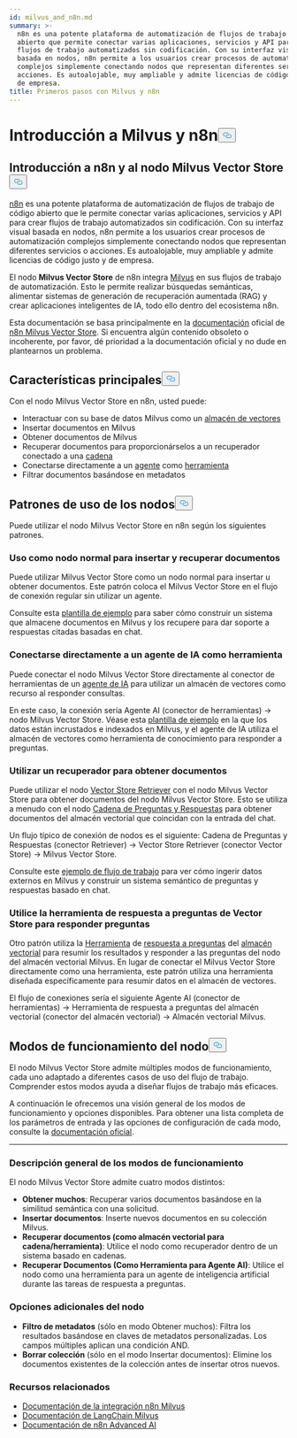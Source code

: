 ```yaml
---
id: milvus_and_n8n.md
summary: >-
  n8n es una potente plataforma de automatización de flujos de trabajo de código
  abierto que permite conectar varias aplicaciones, servicios y API para crear
  flujos de trabajo automatizados sin codificación. Con su interfaz visual
  basada en nodos, n8n permite a los usuarios crear procesos de automatización
  complejos simplemente conectando nodos que representan diferentes servicios o
  acciones. Es autoalojable, muy ampliable y admite licencias de código justo y
  de empresa.
title: Primeros pasos con Milvus y n8n
---
```

<h1 id="Getting-Started-with-Milvus-and-n8n" class="common-anchor-header">Introducción a Milvus y n8n<button data-href="#Getting-Started-with-Milvus-and-n8n" class="anchor-icon" translate="no">
      <svg translate="no"
        aria-hidden="true"
        focusable="false"
        height="20"
        version="1.1"
        viewBox="0 0 16 16"
        width="16"
      >
        <path
          fill="#0092E4"
          fill-rule="evenodd"
          d="M4 9h1v1H4c-1.5 0-3-1.69-3-3.5S2.55 3 4 3h4c1.45 0 3 1.69 3 3.5 0 1.41-.91 2.72-2 3.25V8.59c.58-.45 1-1.27 1-2.09C10 5.22 8.98 4 8 4H4c-.98 0-2 1.22-2 2.5S3 9 4 9zm9-3h-1v1h1c1 0 2 1.22 2 2.5S13.98 12 13 12H9c-.98 0-2-1.22-2-2.5 0-.83.42-1.64 1-2.09V6.25c-1.09.53-2 1.84-2 3.25C6 11.31 7.55 13 9 13h4c1.45 0 3-1.69 3-3.5S14.5 6 13 6z"
        ></path>
      </svg>
    </button></h1><h2 id="Introduction-to-n8n-and-the-Milvus-Vector-Store-Node" class="common-anchor-header">Introducción a n8n y al nodo Milvus Vector Store<button data-href="#Introduction-to-n8n-and-the-Milvus-Vector-Store-Node" class="anchor-icon" translate="no">
      <svg translate="no"
        aria-hidden="true"
        focusable="false"
        height="20"
        version="1.1"
        viewBox="0 0 16 16"
        width="16"
      >
        <path
          fill="#0092E4"
          fill-rule="evenodd"
          d="M4 9h1v1H4c-1.5 0-3-1.69-3-3.5S2.55 3 4 3h4c1.45 0 3 1.69 3 3.5 0 1.41-.91 2.72-2 3.25V8.59c.58-.45 1-1.27 1-2.09C10 5.22 8.98 4 8 4H4c-.98 0-2 1.22-2 2.5S3 9 4 9zm9-3h-1v1h1c1 0 2 1.22 2 2.5S13.98 12 13 12H9c-.98 0-2-1.22-2-2.5 0-.83.42-1.64 1-2.09V6.25c-1.09.53-2 1.84-2 3.25C6 11.31 7.55 13 9 13h4c1.45 0 3-1.69 3-3.5S14.5 6 13 6z"
        ></path>
      </svg>
    </button></h2><p><a href="https://n8n.io/">n8n</a> es una potente plataforma de automatización de flujos de trabajo de código abierto que le permite conectar varias aplicaciones, servicios y API para crear flujos de trabajo automatizados sin codificación. Con su interfaz visual basada en nodos, n8n permite a los usuarios crear procesos de automatización complejos simplemente conectando nodos que representan diferentes servicios o acciones. Es autoalojable, muy ampliable y admite licencias de código justo y de empresa.</p>
<p>El nodo <strong>Milvus Vector Store</strong> de n8n integra <a href="https://milvus.io/">Milvus</a> en sus flujos de trabajo de automatización. Esto le permite realizar búsquedas semánticas, alimentar sistemas de generación de recuperación aumentada (RAG) y crear aplicaciones inteligentes de IA, todo ello dentro del ecosistema n8n.</p>
<p>Esta documentación se basa principalmente en la <a href="https://docs.n8n.io/integrations/builtin/cluster-nodes/root-nodes/n8n-nodes-langchain.vectorstoremilvus/">documentación</a> oficial de <a href="https://docs.n8n.io/integrations/builtin/cluster-nodes/root-nodes/n8n-nodes-langchain.vectorstoremilvus/">n8n Milvus Vector Store</a>. Si encuentra algún contenido obsoleto o incoherente, por favor, dé prioridad a la documentación oficial y no dude en plantearnos un problema.</p>
<h2 id="Key-Features" class="common-anchor-header">Características principales<button data-href="#Key-Features" class="anchor-icon" translate="no">
      <svg translate="no"
        aria-hidden="true"
        focusable="false"
        height="20"
        version="1.1"
        viewBox="0 0 16 16"
        width="16"
      >
        <path
          fill="#0092E4"
          fill-rule="evenodd"
          d="M4 9h1v1H4c-1.5 0-3-1.69-3-3.5S2.55 3 4 3h4c1.45 0 3 1.69 3 3.5 0 1.41-.91 2.72-2 3.25V8.59c.58-.45 1-1.27 1-2.09C10 5.22 8.98 4 8 4H4c-.98 0-2 1.22-2 2.5S3 9 4 9zm9-3h-1v1h1c1 0 2 1.22 2 2.5S13.98 12 13 12H9c-.98 0-2-1.22-2-2.5 0-.83.42-1.64 1-2.09V6.25c-1.09.53-2 1.84-2 3.25C6 11.31 7.55 13 9 13h4c1.45 0 3-1.69 3-3.5S14.5 6 13 6z"
        ></path>
      </svg>
    </button></h2><p>Con el nodo Milvus Vector Store en n8n, usted puede:</p>
<ul>
<li>Interactuar con su base de datos Milvus como un <a href="https://docs.n8n.io/glossary/#ai-vector-store">almacén de vectores</a></li>
<li>Insertar documentos en Milvus</li>
<li>Obtener documentos de Milvus</li>
<li>Recuperar documentos para proporcionárselos a un recuperador conectado a una <a href="https://docs.n8n.io/glossary/#ai-chain">cadena</a></li>
<li>Conectarse directamente a un <a href="https://docs.n8n.io/glossary/#ai-agent">agente</a> como <a href="https://docs.n8n.io/glossary/#ai-tool">herramienta</a></li>
<li>Filtrar documentos basándose en metadatos</li>
</ul>
<h2 id="Node-Usage-Patterns" class="common-anchor-header">Patrones de uso de los nodos<button data-href="#Node-Usage-Patterns" class="anchor-icon" translate="no">
      <svg translate="no"
        aria-hidden="true"
        focusable="false"
        height="20"
        version="1.1"
        viewBox="0 0 16 16"
        width="16"
      >
        <path
          fill="#0092E4"
          fill-rule="evenodd"
          d="M4 9h1v1H4c-1.5 0-3-1.69-3-3.5S2.55 3 4 3h4c1.45 0 3 1.69 3 3.5 0 1.41-.91 2.72-2 3.25V8.59c.58-.45 1-1.27 1-2.09C10 5.22 8.98 4 8 4H4c-.98 0-2 1.22-2 2.5S3 9 4 9zm9-3h-1v1h1c1 0 2 1.22 2 2.5S13.98 12 13 12H9c-.98 0-2-1.22-2-2.5 0-.83.42-1.64 1-2.09V6.25c-1.09.53-2 1.84-2 3.25C6 11.31 7.55 13 9 13h4c1.45 0 3-1.69 3-3.5S14.5 6 13 6z"
        ></path>
      </svg>
    </button></h2><p>Puede utilizar el nodo Milvus Vector Store en n8n según los siguientes patrones.</p>
<h3 id="Use-as-a-regular-node-to-insert-and-retrieve-documents" class="common-anchor-header">Uso como nodo normal para insertar y recuperar documentos</h3><p>Puede utilizar Milvus Vector Store como un nodo normal para insertar u obtener documentos. Este patrón coloca el Milvus Vector Store en el flujo de conexión regular sin utilizar un agente.</p>
<p>Consulte esta <a href="https://n8n.io/workflows/3573-create-a-rag-system-with-paul-essays-milvus-and-openai-for-cited-answers/">plantilla de ejemplo</a> para saber cómo construir un sistema que almacene documentos en Milvus y los recupere para dar soporte a respuestas citadas basadas en chat.</p>
<h3 id="Connect-directly-to-an-AI-agent-as-a-tool" class="common-anchor-header">Conectarse directamente a un agente de IA como herramienta</h3><p>Puede conectar el nodo Milvus Vector Store directamente al conector de herramientas de un <a href="https://docs.n8n.io/integrations/builtin/cluster-nodes/root-nodes/n8n-nodes-langchain.agent/">agente de IA</a> para utilizar un almacén de vectores como recurso al responder consultas.</p>
<p>En este caso, la conexión sería Agente AI (conector de herramientas) -&gt; nodo Milvus Vector Store. Véase esta <a href="https://n8n.io/workflows/3576-paul-graham-essay-search-and-chat-with-milvus-vector-database/">plantilla de ejemplo</a> en la que los datos están incrustados e indexados en Milvus, y el agente de IA utiliza el almacén de vectores como herramienta de conocimiento para responder a preguntas.</p>
<h3 id="Use-a-retriever-to-fetch-documents" class="common-anchor-header">Utilizar un recuperador para obtener documentos</h3><p>Puede utilizar el nodo <a href="https://docs.n8n.io/integrations/builtin/cluster-nodes/sub-nodes/n8n-nodes-langchain.retrievervectorstore/">Vector Store Retriever</a> con el nodo Milvus Vector Store para obtener documentos del nodo Milvus Vector Store. Esto se utiliza a menudo con el nodo <a href="https://docs.n8n.io/integrations/builtin/cluster-nodes/root-nodes/n8n-nodes-langchain.chainretrievalqa/">Cadena de Preguntas y Respuestas</a> para obtener documentos del almacén vectorial que coincidan con la entrada del chat.</p>
<p>Un flujo típico de conexión de nodos es el siguiente: Cadena de Preguntas y Respuestas (conector Retriever) -&gt; Vector Store Retriever (conector Vector Store) -&gt; Milvus Vector Store.</p>
<p>Consulte este <a href="https://n8n.io/workflows/3574-create-a-paul-graham-essay-qanda-system-with-openai-and-milvus-vector-database/">ejemplo de flujo de trabajo</a> para ver cómo ingerir datos externos en Milvus y construir un sistema semántico de preguntas y respuestas basado en chat.</p>
<h3 id="Use-the-Vector-Store-Question-Answer-Tool-to-answer-questions" class="common-anchor-header">Utilice la herramienta de respuesta a preguntas de Vector Store para responder preguntas</h3><p>Otro patrón utiliza la <a href="https://docs.n8n.io/integrations/builtin/cluster-nodes/sub-nodes/n8n-nodes-langchain.toolvectorstore/">Herramienta</a> de <a href="https://docs.n8n.io/integrations/builtin/cluster-nodes/sub-nodes/n8n-nodes-langchain.toolvectorstore/">respuesta a preguntas</a> del <a href="https://docs.n8n.io/integrations/builtin/cluster-nodes/sub-nodes/n8n-nodes-langchain.toolvectorstore/">almacén vectorial</a> para resumir los resultados y responder a las preguntas del nodo del almacén vectorial Milvus. En lugar de conectar el Milvus Vector Store directamente como una herramienta, este patrón utiliza una herramienta diseñada específicamente para resumir datos en el almacén de vectores.</p>
<p>El flujo de conexiones sería el siguiente Agente AI (conector de herramientas) -&gt; Herramienta de respuesta a preguntas del almacén vectorial (conector del almacén vectorial) -&gt; Almacén vectorial Milvus.</p>
<h2 id="Node-Operation-Modes" class="common-anchor-header">Modos de funcionamiento del nodo<button data-href="#Node-Operation-Modes" class="anchor-icon" translate="no">
      <svg translate="no"
        aria-hidden="true"
        focusable="false"
        height="20"
        version="1.1"
        viewBox="0 0 16 16"
        width="16"
      >
        <path
          fill="#0092E4"
          fill-rule="evenodd"
          d="M4 9h1v1H4c-1.5 0-3-1.69-3-3.5S2.55 3 4 3h4c1.45 0 3 1.69 3 3.5 0 1.41-.91 2.72-2 3.25V8.59c.58-.45 1-1.27 1-2.09C10 5.22 8.98 4 8 4H4c-.98 0-2 1.22-2 2.5S3 9 4 9zm9-3h-1v1h1c1 0 2 1.22 2 2.5S13.98 12 13 12H9c-.98 0-2-1.22-2-2.5 0-.83.42-1.64 1-2.09V6.25c-1.09.53-2 1.84-2 3.25C6 11.31 7.55 13 9 13h4c1.45 0 3-1.69 3-3.5S14.5 6 13 6z"
        ></path>
      </svg>
    </button></h2><p>El nodo Milvus Vector Store admite múltiples modos de funcionamiento, cada uno adaptado a diferentes casos de uso del flujo de trabajo. Comprender estos modos ayuda a diseñar flujos de trabajo más eficaces.</p>
<p>A continuación le ofrecemos una visión general de los modos de funcionamiento y opciones disponibles. Para obtener una lista completa de los parámetros de entrada y las opciones de configuración de cada modo, consulte la <a href="https://docs.n8n.io/integrations/builtin/cluster-nodes/root-nodes/n8n-nodes-langchain.vectorstoremilvus/">documentación oficial</a>.</p>
<hr>
<h3 id="Operation-Modes-Overview" class="common-anchor-header">Descripción general de los modos de funcionamiento</h3><p>El nodo Milvus Vector Store admite cuatro modos distintos:</p>
<ul>
<li><strong>Obtener muchos</strong>: Recuperar varios documentos basándose en la similitud semántica con una solicitud.</li>
<li><strong>Insertar documentos</strong>: Inserte nuevos documentos en su colección Milvus.</li>
<li><strong>Recuperar documentos (como almacén vectorial para cadena/herramienta)</strong>: Utilice el nodo como recuperador dentro de un sistema basado en cadenas.</li>
<li><strong>Recuperar Documentos (Como Herramienta para Agente AI)</strong>: Utilice el nodo como una herramienta para un agente de inteligencia artificial durante las tareas de respuesta a preguntas.</li>
</ul>
<h3 id="Additional-Node-Options" class="common-anchor-header">Opciones adicionales del nodo</h3><ul>
<li><strong>Filtro de metadatos</strong> (sólo en modo Obtener muchos): Filtra los resultados basándose en claves de metadatos personalizadas. Los campos múltiples aplican una condición AND.</li>
<li><strong>Borrar colección</strong> (sólo en el modo Insertar documentos): Elimine los documentos existentes de la colección antes de insertar otros nuevos.</li>
</ul>
<h3 id="Related-Resources" class="common-anchor-header">Recursos relacionados</h3><ul>
<li><a href="https://docs.n8n.io/integrations/builtin/cluster-nodes/root-nodes/n8n-nodes-langchain.vectorstoremilvus/">Documentación de la integración n8n Milvus</a></li>
<li><a href="https://js.langchain.com/docs/integrations/vectorstores/milvus/">Documentación de LangChain Milvus</a></li>
<li><a href="https://docs.n8n.io/advanced-ai/">Documentación de n8n Advanced AI</a></li>
</ul>

